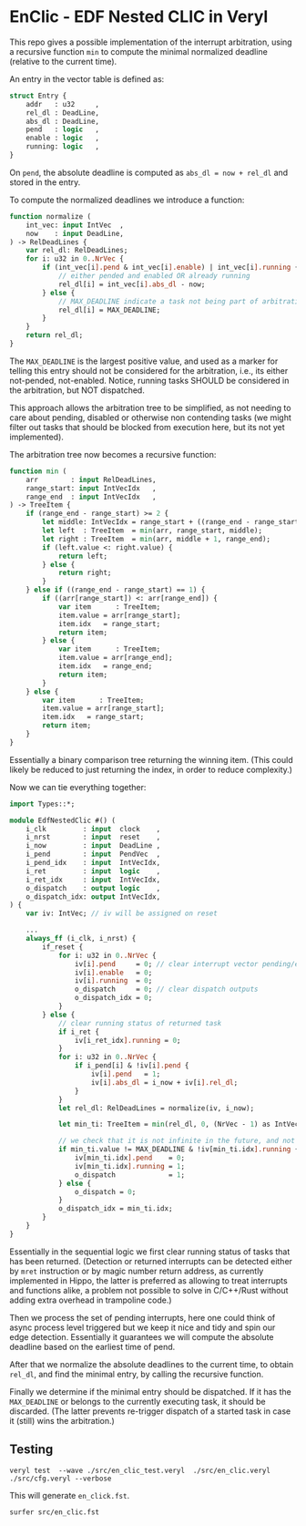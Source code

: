 # EnClic - EDF Nested CLIC in Veryl

This repo gives a possible implementation of the interrupt arbitration, using a recursive function `min` to compute the minimal normalized deadline (relative to the current time).

An entry in the vector table is defined as:

```sv
struct Entry {
    addr   : u32     ,
    rel_dl : DeadLine,
    abs_dl : DeadLine,
    pend   : logic   ,
    enable : logic   ,
    running: logic   ,
}
```

On `pend`, the absolute deadline is computed as `abs_dl = now + rel_dl` and stored in the entry.

To compute the normalized deadlines we introduce a function:

```sv
function normalize (
    int_vec: input IntVec  ,
    now    : input DeadLine,
) -> RelDeadLines {
    var rel_dl: RelDeadLines;
    for i: u32 in 0..NrVec {
        if (int_vec[i].pend & int_vec[i].enable) | int_vec[i].running {
            // either pended and enabled OR already running
            rel_dl[i] = int_vec[i].abs_dl - now;
        } else {
            // MAX_DEADLINE indicate a task not being part of arbitration
            rel_dl[i] = MAX_DEADLINE;
        }
    }
    return rel_dl;
}
```

The `MAX_DEADLINE` is the largest positive value, and used as a marker for telling this entry should not be considered for the arbitration, i.e., its either not-pended, not-enabled. Notice, running tasks SHOULD be considered in the arbitration, but NOT dispatched.  

This approach allows the arbitration tree to be simplified, as not needing to care about pending, disabled or otherwise non contending tasks (we might filter out tasks that should be blocked from execution here, but its not yet implemented). 

The arbitration tree now becomes a recursive function:

```sv
function min (
    arr        : input RelDeadLines,
    range_start: input IntVecIdx   ,
    range_end  : input IntVecIdx   ,
) -> TreeItem {
    if (range_end - range_start) >= 2 {
        let middle: IntVecIdx = range_start + ((range_end - range_start) >> 1);
        let left  : TreeItem  = min(arr, range_start, middle);
        let right : TreeItem  = min(arr, middle + 1, range_end);
        if (left.value <: right.value) {
            return left;
        } else {
            return right;
        }
    } else if ((range_end - range_start) == 1) {
        if ((arr[range_start]) <: arr[range_end]) {
            var item      : TreeItem;
            item.value = arr[range_start];
            item.idx   = range_start;
            return item;
        } else {
            var item      : TreeItem;
            item.value = arr[range_end];
            item.idx   = range_end;
            return item;
        }
    } else {
        var item      : TreeItem;
        item.value = arr[range_start];
        item.idx   = range_start;
        return item;
    }
}
```
Essentially a binary comparison tree returning the winning item. (This could likely be reduced to just returning the index, in order to reduce complexity.)

Now we can tie everything together:

```sv
import Types::*;

module EdfNestedClic #() (
    i_clk         : input  clock    ,
    i_nrst        : input  reset    ,
    i_now         : input  DeadLine ,
    i_pend        : input  PendVec  ,
    i_pend_idx    : input  IntVecIdx,
    i_ret         : input  logic    ,
    i_ret_idx     : input  IntVecIdx,
    o_dispatch    : output logic    ,
    o_dispatch_idx: output IntVecIdx,
) {
    var iv: IntVec; // iv will be assigned on reset

    ...
    always_ff (i_clk, i_nrst) {
        if_reset {
            for i: u32 in 0..NrVec {
                iv[i].pend     = 0; // clear interrupt vector pending/enable bits
                iv[i].enable   = 0;
                iv[i].running  = 0;
                o_dispatch     = 0; // clear dispatch outputs
                o_dispatch_idx = 0;
            }
        } else {
            // clear running status of returned task
            if i_ret {
                iv[i_ret_idx].running = 0;
            }
            for i: u32 in 0..NrVec {
                if i_pend[i] & !iv[i].pend {
                    iv[i].pend   = 1;
                    iv[i].abs_dl = i_now + iv[i].rel_dl;
                }
            }
            let rel_dl: RelDeadLines = normalize(iv, i_now);

            let min_ti: TreeItem = min(rel_dl, 0, (NrVec - 1) as IntVecIdx);

            // we check that it is not infinite in the future, and not already running
            if min_ti.value != MAX_DEADLINE & !iv[min_ti.idx].running {
                iv[min_ti.idx].pend    = 0;
                iv[min_ti.idx].running = 1;
                o_dispatch             = 1;
            } else {
                o_dispatch = 0;
            }
            o_dispatch_idx = min_ti.idx;
        }
    }
}
```

Essentially in the sequential logic we first clear running status of tasks that has been returned. (Detection or returned interrupts can be detected either by `mret` instruction or by magic number return address, as currently implemented in Hippo, the latter is preferred as allowing to treat interrupts and functions alike, a problem not possible to solve in C/C++/Rust without adding extra overhead in trampoline code.)

Then we process the set of pending interrupts, here one could think of async process level triggered but we keep it nice and tidy and spin our edge detection. Essentially it guarantees we will compute the absolute deadline based on the earliest time of pend.

After that we normalize the absolute deadlines to the current time, to obtain `rel_dl`, and find the minimal entry, by calling the recursive function.

Finally we determine if the minimal entry should be dispatched. If it has the `MAX_DEADLINE` or belongs to the currently executing task, it should be discarded. (The latter prevents re-trigger dispatch of a started task in case it (still) wins the arbitration.)















## Testing

```shell
veryl test  --wave ./src/en_clic_test.veryl  ./src/en_clic.veryl ./src/cfg.veryl --verbose
```

This will generate `en_click.fst`.

```shell
surfer src/en_clic.fst
```
